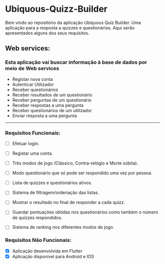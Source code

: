 # Ubiquous-Quizz-Builder
Bem vindo ao repositório da aplicação Ubiquous Quiz Builder. Uma aplicação para a resposta a quizzes e questionários. Aqui serão apresentados alguns dos seus requisitos.

## Web services:

### Esta aplicação vai buscar informação à base de dados por meio de Web services

* Registar nova conta
* Autenticar Utilizador
* Receber questionários
* Receber resultados de um questionário
* Receber perguntas de um questionário
* Receber respostas a uma pergunta
* Receber questionários de um utilizador
* Enviar resposta a uma pergunta

<hr>

### Requisitos Funcionais:
- [ ] Efetuar login.
- [ ] Registar uma conta.
- [ ] Três modos de jogo (Clássico, Contra-relógio e Morte súbita).
- [ ] Modo questionário que só pode ser respondido uma vez por pessoa.
- [ ] Lista de quizzes e questionários ativos.
- [ ] Sistema de filtragem/ordenação das listas.
- [ ] Mostrar o resultado no final de responder a cada quizz.
- [ ] Guardar pontuações obtidas nos questionários como também o número de quizzes respondidos.
- [ ] Sistema de ranking nos diferentes modos de jogo.


### Requisitos Não Funcionais:
- [x] Aplicação desenvolvida em Flutter
- [x] Aplicação disponivel para Android e IOS
